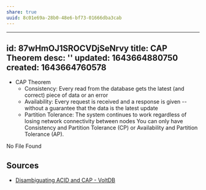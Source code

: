 ```yaml
---
share: true
uuid: 8c01e69a-28b0-48e6-bf73-01666dba3cab
---
```

---
id: 87wHmOJ1SROCVDjSeNrvy
title: CAP Theorem
desc: ''
updated: 1643664880750
created: 1643664760578
---

* CAP Theorem
  * Consistency: Every read from the database gets the latest (and correct) piece of data or an error
  * Availability: Every request is received and a response is given -- without a guarantee that the data is the latest update
  * Partition Tolerance: The system continues to work regardless of losing network connectivity between nodes
You can only have Consistency and Partition Tolerance (CP) or Availability and Partition Tolerance (AP).

No File Found

## Sources

* [Disambiguating ACID and CAP - VoltDB](https://www.voltdb.com/blog/2015/10/disambiguating-acid-cap/)
